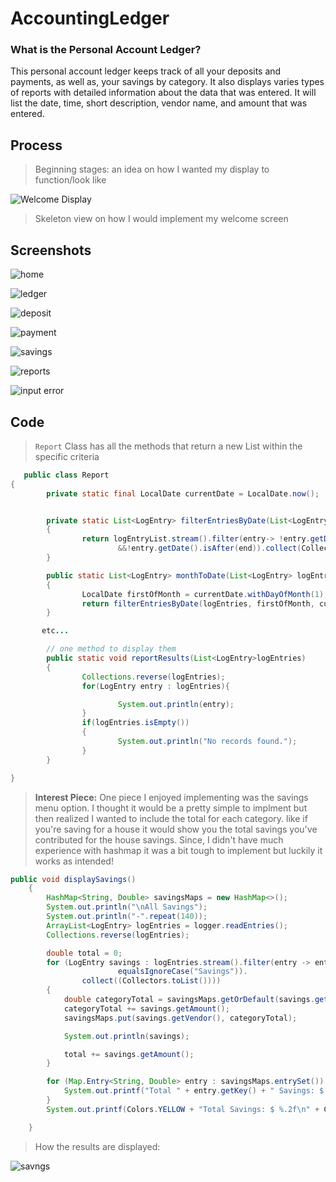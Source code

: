 # AccountingLedger

### What is the Personal Account Ledger?
This personal account ledger keeps track of all your deposits and payments, as well as, your savings by category. 
It also displays varies types of reports with detailed information about the data that was entered. It will list the date, time, short description, vendor name, and amount that was entered. 


## Process
> Beginning stages: an idea on how I wanted my display to function/look like

![Welcome Display ](images/welcomemenu.jpg)

>Skeleton view on how I would implement my welcome screen



## Screenshots
![home](images/homescreen.jpg)

![ledger](images/Ledger.jpg)

![deposit](images/deposit.jpg)

![payment](images/payment.jpg)

![savings](images/savings.jpg)

![reports](images/searchByVendor.jpg)

![input error](images/invalid.jpg)


## Code 
> `Report` Class has all the methods that return a new List within the specific criteria 
```java
   public class Report
{
        private static final LocalDate currentDate = LocalDate.now();


        private static List<LogEntry> filterEntriesByDate(List<LogEntry> logEntryList, LocalDate start, LocalDate end)
        {
                return logEntryList.stream().filter(entry-> !entry.getDate().isBefore(start)
                        &&!entry.getDate().isAfter(end)).collect(Collectors.toList());
        }

        public static List<LogEntry> monthToDate(List<LogEntry> logEntries)
        {
                LocalDate firstOfMonth = currentDate.withDayOfMonth(1);
                return filterEntriesByDate(logEntries, firstOfMonth, currentDate);
        }

       etc...

        // one method to display them
        public static void reportResults(List<LogEntry>logEntries)
        {
                Collections.reverse(logEntries);
                for(LogEntry entry : logEntries){

                        System.out.println(entry);
                }
                if(logEntries.isEmpty())
                {
                        System.out.println("No records found.");
                }
        }

}
```


>**Interest Piece:** One piece I enjoyed implementing was the savings menu option. I thought it would be a pretty simple to implment but then realized I wanted to include the total for each category. like if you're saving for a house it would show you the total savings you've contributed for the house savings. Since, I didn't have much experience with hashmap it was a bit tough to implement but luckily it works as intended!

```java
public void displaySavings()
    {
        HashMap<String, Double> savingsMaps = new HashMap<>();
        System.out.println("\nAll Savings");
        System.out.println("-".repeat(140));
        ArrayList<LogEntry> logEntries = logger.readEntries();
        Collections.reverse(logEntries);

        double total = 0;
        for (LogEntry savings : logEntries.stream().filter(entry -> entry.getDescription().
                        equalsIgnoreCase("Savings")).
                collect((Collectors.toList())))
        {
            double categoryTotal = savingsMaps.getOrDefault(savings.getVendor(), 0.0);
            categoryTotal += savings.getAmount();
            savingsMaps.put(savings.getVendor(), categoryTotal);

            System.out.println(savings);

            total += savings.getAmount();
        }

        for (Map.Entry<String, Double> entry : savingsMaps.entrySet()) {
            System.out.printf("Total " + entry.getKey() + " Savings: $ %.2f\n", entry.getValue());
        }
        System.out.printf(Colors.YELLOW + "Total Savings: $ %.2f\n" + Colors.RESET, total);

    }
```

> How the results are displayed:

![savngs](images/savingsTotal.jpg)